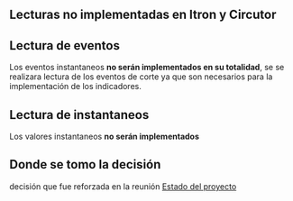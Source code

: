 

## Lecturas no implementadas en Itron y Circutor

## Lectura de eventos

Los eventos instantaneos **no serán implementados en su totalidad**, se se realizara lectura de  los eventos de corte ya que son necesarios para la implementación de los indicadores.

## Lectura de instantaneos

Los valores instantaneos **no serán implementados**


## Donde se tomo la decisión


decisión que fue reforzada en la reunión [Estado del proyecto](./../../docs/reuniones/reu0003)

